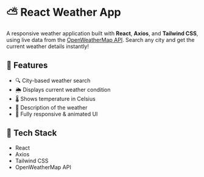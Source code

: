 # ⛅ React Weather App

A responsive weather application built with **React**, **Axios**, and **Tailwind CSS**, using live data from the [OpenWeatherMap API](https://openweathermap.org/api). Search any city and get the current weather details instantly!

## 🌟 Features

- 🔍 City-based weather search
- 🌦️ Displays current weather condition
- 🌡️ Shows temperature in Celsius
- 📝 Description of the weather
- 📱 Fully responsive & animated UI

## 🚀 Tech Stack

- React
- Axios
- Tailwind CSS
- OpenWeatherMap API
